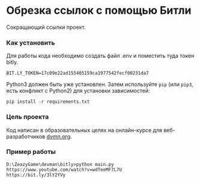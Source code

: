 # Обрезка ссылок с помощью Битли

Cокращающий ссылки проект.

### Как установить

Для работы кода необходимо создать файл .env и поместить туда токен bitly.
```
BIT.LY_TOKEN=17c09e22ad155405159ca1977542fecf00231da7
```

Python3 должен быть уже установлен. 
Затем используйте `pip` (или `pip3`, есть конфликт с Python2) для установки зависимостей:
```
pip install -r requirements.txt
```

### Цель проекта

Код написан в образовательных целях на онлайн-курсе для веб-разработчиков [dvmn.org](https://dvmn.org/).

### Пример работы

```
D:\ZeazyGame\devman\bitly>python main.py https://www.youtube.com/watch?v=wdTeeMF7L7U
https://bit.ly/3lY2YVy
```